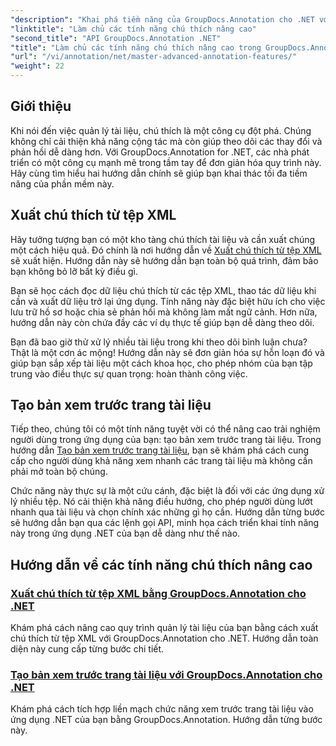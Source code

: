 ```yaml
---
"description": "Khai phá tiềm năng của GroupDocs.Annotation cho .NET với hướng dẫn về cách xuất chú thích XML và tạo bản xem trước trang tài liệu."
"linktitle": "Làm chủ các tính năng chú thích nâng cao"
"second_title": "API GroupDocs.Annotation .NET"
"title": "Làm chủ các tính năng chú thích nâng cao trong GroupDocs.Annotation cho .NET"
"url": "/vi/annotation/net/master-advanced-annotation-features/"
"weight": 22
---
```


## Giới thiệu

Khi nói đến việc quản lý tài liệu, chú thích là một công cụ đột phá. Chúng không chỉ cải thiện khả năng cộng tác mà còn giúp theo dõi các thay đổi và phản hồi dễ dàng hơn. Với GroupDocs.Annotation for .NET, các nhà phát triển có một công cụ mạnh mẽ trong tầm tay để đơn giản hóa quy trình này. Hãy cùng tìm hiểu hai hướng dẫn chính sẽ giúp bạn khai thác tối đa tiềm năng của phần mềm này.

## Xuất chú thích từ tệp XML

Hãy tưởng tượng bạn có một kho tàng chú thích tài liệu và cần xuất chúng một cách hiệu quả. Đó chính là nơi hướng dẫn về [Xuất chú thích từ tệp XML](./export-annotations-from-xml-file/) sẽ xuất hiện. Hướng dẫn này sẽ hướng dẫn bạn toàn bộ quá trình, đảm bảo bạn không bỏ lỡ bất kỳ điều gì. 

Bạn sẽ học cách đọc dữ liệu chú thích từ các tệp XML, thao tác dữ liệu khi cần và xuất dữ liệu trở lại ứng dụng. Tính năng này đặc biệt hữu ích cho việc lưu trữ hồ sơ hoặc chia sẻ phản hồi mà không làm mất ngữ cảnh. Hơn nữa, hướng dẫn này còn chứa đầy các ví dụ thực tế giúp bạn dễ dàng theo dõi. 

Bạn đã bao giờ thử xử lý nhiều tài liệu trong khi theo dõi bình luận chưa? Thật là một cơn ác mộng! Hướng dẫn này sẽ đơn giản hóa sự hỗn loạn đó và giúp bạn sắp xếp tài liệu một cách khoa học, cho phép nhóm của bạn tập trung vào điều thực sự quan trọng: hoàn thành công việc.

## Tạo bản xem trước trang tài liệu

Tiếp theo, chúng tôi có một tính năng tuyệt vời có thể nâng cao trải nghiệm người dùng trong ứng dụng của bạn: tạo bản xem trước trang tài liệu. Trong hướng dẫn [Tạo bản xem trước trang tài liệu](./generate-document-page-previews/), bạn sẽ khám phá cách cung cấp cho người dùng khả năng xem nhanh các trang tài liệu mà không cần phải mở toàn bộ chúng.

Chức năng này thực sự là một cứu cánh, đặc biệt là đối với các ứng dụng xử lý nhiều tệp. Nó cải thiện khả năng điều hướng, cho phép người dùng lướt nhanh qua tài liệu và chọn chính xác những gì họ cần. Hướng dẫn từng bước sẽ hướng dẫn bạn qua các lệnh gọi API, minh họa cách triển khai tính năng này trong ứng dụng .NET của bạn dễ dàng như thế nào. 

## Hướng dẫn về các tính năng chú thích nâng cao
### [Xuất chú thích từ tệp XML bằng GroupDocs.Annotation cho .NET](./export-annotations-from-xml-file/)
Khám phá cách nâng cao quy trình quản lý tài liệu của bạn bằng cách xuất chú thích từ tệp XML với GroupDocs.Annotation cho .NET. Hướng dẫn toàn diện này cung cấp từng bước chi tiết.
### [Tạo bản xem trước trang tài liệu với GroupDocs.Annotation cho .NET](./generate-document-page-previews/)
Khám phá cách tích hợp liền mạch chức năng xem trước trang tài liệu vào ứng dụng .NET của bạn bằng GroupDocs.Annotation. Hướng dẫn từng bước này.